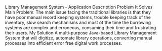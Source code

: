 Library Management System - Application Description
Problem It Solves
Main Problem: The main issue facing the traditional libraries is that they have poor manual record keeping systems, trouble keeping track of the inventory, slow search mechanisms and most of the time the borrowing systems are complex and erroneous, consuming their time and frustrating their users.
My Solution
A multi-purpose Java-based Library Management System that will digitize, automate library operations, converting manual processes into efficient error free digital work processes.
